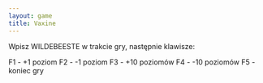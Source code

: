 ```yaml
---
layout: game
title: Vaxine
---
```


Wpisz WILDEBEESTE w trakcie gry, następnie klawisze:

F1 	- +1 poziom
F2 	- -1 poziom
F3 	- +10 poziomów
F4 	- -10 poziomów
F5 	- koniec gry
